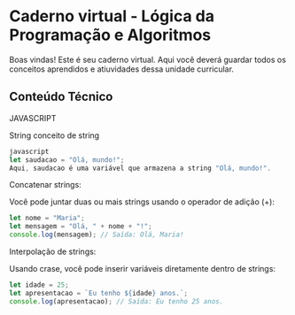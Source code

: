 # Caderno virtual - Lógica da Programação e Algoritmos
Boas vindas! Este é seu caderno virtual. Aqui você deverá guardar todos os conceitos aprendidos e atiuvidades dessa unidade curricular. 


## Conteúdo Técnico

JAVASCRIPT

String
conceito de string

```js
javascript
let saudacao = "Olá, mundo!";
Aqui, saudacao é uma variável que armazena a string "Olá, mundo!".
````
Concatenar strings:

Você pode juntar duas ou mais strings usando o operador de adição (+):

```js
let nome = "Maria";
let mensagem = "Olá, " + nome + "!";
console.log(mensagem); // Saída: Olá, Maria!
```
Interpolação de strings:

Usando crase, você pode inserir variáveis diretamente dentro de strings:
```js
let idade = 25;
let apresentacao = `Eu tenho ${idade} anos.`;
console.log(apresentacao); // Saída: Eu tenho 25 anos.
```

